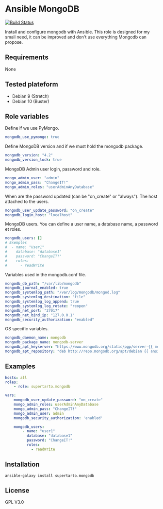 # Ansible MongoDB
[![Build Status](https://travis-ci.org/supertarto/ansible-mongodb.svg?branch=master)](https://travis-ci.org/supertarto/ansible-mongodb)

Install and configure mongodb with Ansible. This role is designed for my small need, it can be improved and don't use everything Mongodb can propose.

## Requirements
None

## Tested plateform
* Debian 9 (Stretch)
* Debian 10 (Buster)

## Role variables
Define if we use PyMongo.
```yml
mongodb_use_pymongo: true
```
Define MongoDB version and if we must hold the mongodb package. 
```yml
mongodb_version: "4.2"
mongodb_version_lock: true
```
MongoDB Admin user login, password and role.
```yml
mongo_admin_user: "admin"
mongo_admin_pass: "ChangeIT!"
mongo_admin_roles: "userAdminAnyDatabase"
```
When are the password updated (can be "on_create" or "always"). The host attached to the users.
```yml
mongodb_user_update_password: "on_create"
mongodb_login_host: "localhost"
```
MongoDB users. You can define a user name, a database name, a password et roles.
```yml
mongodb_users: []
# Exemples
#  - name: "User1"
#    database: "database1"
#    password: "ChangeIT!"
#    roles:
#      - readWrite
```
Variables used in the mongodb.conf file.
```yml
mongodb_db_path: "/var/lib/mongodb"
mongodb_journal_enabled: true
mongodb_systemlog_path: "/var/log/mongodb/mongod.log"
mongodb_systemlog_destination: "file"
mongodb_systemlog_log_append: true
mongodb_systemlog_log_rotate: "reopen"
mongodb_net_port: "27017"
mongodb_net_bind_ip: "127.0.0.1"
mongodb_security_authorization: "enabled"
```
OS specific variables. 
```yml
mongodb_daemon_name: mongodb
mongodb_package_name: mongodb-server
mongodb_apt_keyserver: "https://www.mongodb.org/static/pgp/server-{{ mongodb_version }}.asc"
mongodb_apt_repository: "deb http://repo.mongodb.org/apt/debian {{ ansible_distribution_release }}/mongodb-org/{{ mongodb_version }} main"
```
## Examples
```yml
hosts: all
roles:
    - role: supertarto.mongodb

vars:
    mongodb_user_update_password: "on_create"
    mongo_admin_roles: userAdminAnyDatabase
    mongo_admin_pass: "ChangeIT!"
    mongo_admin_user: admin
    mongodb_security_authorization: 'enabled'

    mongodb_users:
        - name: "user1"
          database: "database1"
          password: "ChangeIT!"
          roles:
            - readWrite
```
## Installation
```
ansible-galaxy install supertarto.mongodb
```
## License
GPL V3.0
